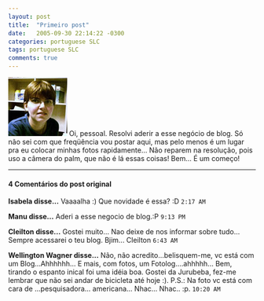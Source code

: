 ```yaml
---
layout: post
title:  "Primeiro post"
date:   2005-09-30 22:14:22 -0300
categories: portuguese SLC
tags: portuguese SLC
comments: true
---
```

<img src="/images/manu100_2005.jpg" class="image left-image">
Oi, pessoal. Resolvi aderir a esse negócio de blog. Só não sei com que freqüência vou postar aqui, mas pelo menos é um lugar pra eu colocar minhas fotos rapidamente... Não reparem na resolução, pois uso a câmera do palm, que não é lá essas coisas! Bem... É um começo!

---

#### 4 Comentários do post original

**Isabela disse...**
Vaaaalha
:)
Que novidade é essa? :D `2:17 AM`

**Manu disse...**
Aderi a esse negocio de blog.:P  `9:13 PM`  
 
**Cleilton disse...**
Gostei muito... Nao deixe de nos informar sobre tudo... Sempre acessarei o teu blog.
Bjim...
Cleilton  `6:43 AM`

**Wellington Wagner disse...**
Não, não acredito...belisquem-me, vc está com um Blog...Ahhhhhh... E mais, com fotos, um Fotolog....ahhhhh...
Bem, tirando o espanto inical foi uma idéia boa. Gostei da Jurubeba, fez-me lembrar que não sei andar de bicicleta até hoje :). P.S.: Na foto vc está com cara de ...pesquisadora... americana... Nhac... Nhac.. :p. `10:20 AM`  